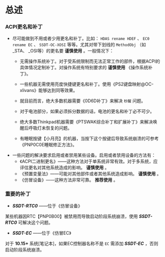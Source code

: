 # 总述

### ACPI更名和补丁

- 尽可能做到不用或者少用更名和补丁。比如： `HDAS rename HDEF` 、 `EC0 rename EC` 、 `SSDT-OC-XOSI` 等等。尤其对带下划线的 `MethodObj` （如 _STA、 _OSI等）的更名要 **谨慎使用** 。一般情况下：
  - 无需操作系统补丁。对于受系统限制而无法正常工作的部件，根据ACPI的具体情况定制补丁。对操作系统有特别要求的 **谨慎使用** 《操作系统补丁》。
  
  - 一些机器无需使用亮度快捷键更名和补丁。使用《PS2键盘映射@OC-xlivans》能够达到同等效果。
  - 就目前而言，绝大多数机器需要《0D6D补丁》来解决 `秒醒` 问题。
  - 对于电池部分，如果必须拆分数据的话，电池的更名和补丁必不可少。
  - 绝大多数Thinkpad机器需要《PTSWAK综合补丁和扩展补丁》来解决唤醒后呼吸灯未恢复的问题。
  - 有睡眠按键【小月亮】的机器，当按下这个按键后导致系统崩溃的可参考《PNP0C0E睡眠修正方法》。
- 一些问题的解决要求启用或者禁用某些设备。启用或者禁用设备的方法有：
  - 《ACPI二进制更名》——这种方法对于单系统非常有效。对于多系统，应评估更名对其他系统造成的影响。 **谨慎使用** 。
  - 《预置变量法》——可能对其他部件或者其他系统造成影响。 **谨慎使用** 。
  - 《仿冒设备》——这种方法非常可靠。 **推荐使用** 。

### 重要的补丁

-   ***SSDT-RTC0***  ——位于《仿冒设备》

  某些机器因RTC【PNP0B00】被禁用而导致启动阶段系统崩溃，使用 ***SSDT-RTC0***  可解决这个问题。

-   ***SSDT-EC*** ——位于《仿冒EC》

  对于 **10.15+** 系统[笔记本]，如果EC控制器名称不是 `EC` 需添加 ***SSDT-EC*** ，否则启动阶段系统崩溃。
  

